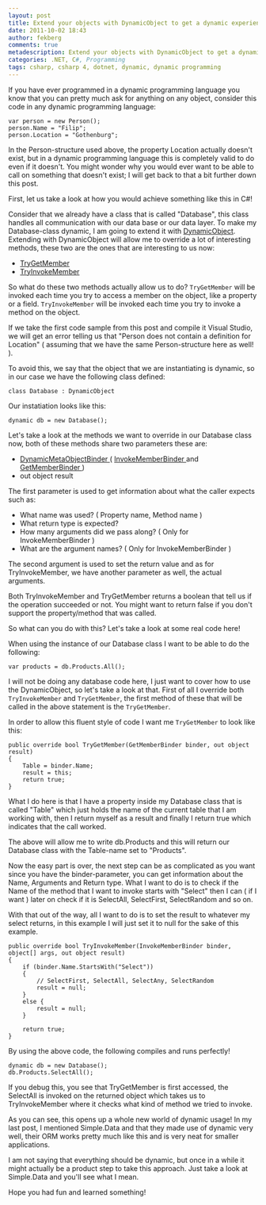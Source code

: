 ```yaml
---
layout: post
title: Extend your objects with DynamicObject to get a dynamic experience
date: 2011-10-02 18:43
author: fekberg
comments: true
metadescription: Extend your objects with DynamicObject to get a dynamic experience
categories: .NET, C#, Programming
tags: csharp, csharp 4, dotnet, dynamic, dynamic programming
---
```

If you have ever programmed in a dynamic programming language you know that you can pretty much ask for anything on any object, consider this code in any dynamic programming language:<!--excerpt-->

    var person = new Person();
    person.Name = "Filip";
    person.Location = "Gothenburg";

In the Person-structure used above, the property Location actually doesn't exist, but in a dynamic programming language this is completely valid to do even if it doesn't. You might wonder why you would ever want to be able to call on something that doesn't exist; I will get back to that a bit further down this post.

First, let us take a look at how you would achieve something like this in C#!

Consider that we already have a class that is called "Database", this class handles all communication with our data base or our data layer. To make my Database-class dynamic, I am going to extend it with <a href="http://msdn.microsoft.com/en-us/library/system.dynamic.dynamicobject.aspx">DynamicObject</a>. Extending with DynamicObject will allow me to override a lot of interesting methods, these two are the ones that are interesting to us now:

<ul>
	<li><a href="http://msdn.microsoft.com/en-us/library/system.dynamic.dynamicobject.trygetmember.aspx">TryGetMember</a></li>
	<li><a href="http://msdn.microsoft.com/en-us/library/system.dynamic.dynamicobject.tryinvokemember.aspx">TryInvokeMember</a></li>
</ul>

So what do these two methods actually allow us to do? `TryGetMember` will be invoked each time you try to access a member on the object, like a property or a field. `TryInvokeMember` will be invoked each time you try to invoke a method on the object.

If we take the first code sample from this post and compile it Visual Studio, we will get an error telling us that "Person does not contain a definition for Location" ( assuming that we have the same Person-structure here as well! ). 

To avoid this, we say that the object that we are instantiating is dynamic, so in our case we have the following class defined:

    class Database : DynamicObject

Our instatiation looks like this:

    dynamic db = new Database();

Let's take a look at the methods we want to override in our Database class now, both of these methods share two parameters these are:

<ul>
	<li><a href="http://msdn.microsoft.com/en-us/library/system.dynamic.dynamicmetaobjectbinder.aspx">DynamicMetaObjectBinder </a>( <a href="http://msdn.microsoft.com/en-us/library/system.dynamic.invokememberbinder.aspx">InvokeMemberBinder </a>and <a href="http://msdn.microsoft.com/en-us/library/system.dynamic.getmemberbinder.aspx">GetMemberBinder </a>)
</li>
	<li>out object result</li>
</ul>

The first parameter is used to get information about what the caller expects such as: 
<ul>
	<li>What name was used? ( Property name, Method name )</li>
	<li>What return type is expected?</li>
	<li>How many arguments did we pass along? ( Only for InvokeMemberBinder )</li>
	<li>What are the argument names? ( Only for InvokeMemberBinder )</li>
</ul>

The second argument is used to set the return value and as for TryInvokeMember, we have another parameter as well, the actual arguments.

Both TryInvokeMember and TryGetMember returns a boolean that tell us if the operation succeeded or not. You might want to return false if you don't support the property/method that was called.

So what can you do with this? Let's take a look at some real code here!

When using the instance of our Database class I want to be able to do the following:

    var products = db.Products.All();

I will not be doing any database code here, I just want to cover how to use the DynamicObject, so let's take a look at that. First of all I override both `TryInvokeMember` and `TryGetMember`, the first method of these that will be called in the above statement is the `TryGetMember`.

In order to allow this fluent style of code I want me `TryGetMember` to look like this:

    public override bool TryGetMember(GetMemberBinder binder, out object result)
    {
        Table = binder.Name;
        result = this;
        return true;
    }

What I do here is that I have a property inside my Database class that is called "Table" which just holds the name of the current table that I am working with, then I return myself as a result and finally I return true which indicates that the call worked.

The above will allow me to write db.Products and this will return our Database class with the Table-name set to "Products".

Now the easy part is over, the next step can be as complicated as you want since you have the binder-parameter, you can get information about the Name, Arguments and Return type. What I want to do is to check if the Name of the method that I want to invoke starts with "Select" then I can ( if I want ) later on check if it is SelectAll, SelectFirst, SelectRandom and so on.

With that out of the way, all I want to do is to set the result to whatever my select returns, in this example I will just set it to null for the sake of this example.

    public override bool TryInvokeMember(InvokeMemberBinder binder, object[] args, out object result)
    {
        if (binder.Name.StartsWith("Select"))
        { 
            // SelectFirst, SelectAll, SelectAny, SelectRandom
            result = null;
        }
        else {
            result = null;
        }

        return true;
    }

By using the above code, the following compiles and runs perfectly!

    dynamic db = new Database();
    db.Products.SelectAll();

If you debug this, you see that TryGetMember is first accessed, the SelectAll is invoked on the returned object which takes us to TryInvokeMember where it checks what kind of method we tried to invoke.

As you can see, this opens up a whole new world of dynamic usage! In my last post, I mentioned Simple.Data and that they made use of dynamic very well, their ORM works pretty much like this and is very neat for smaller applications.

I am not saying that everything should be dynamic, but once in a while it might actually be a product step to take this approach. Just take a look at Simple.Data and you'll see what I mean.

Hope you had fun and learned something!
